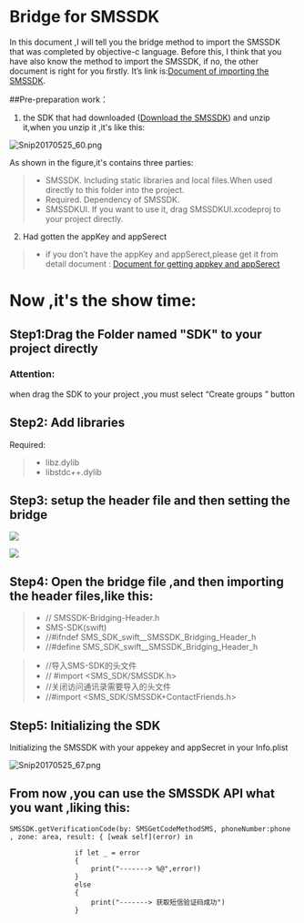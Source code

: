 # Bridge for SMSSDK
In this document ,I will tell you the  bridge method to import the SMSSDK that was completed by objective-c language. Before this, I think that you have also know  the method to import the SMSSDK, if no, the other document is right for you firstly. It’s link is:[Document of importing the SMSSDK](https://github.com/MobClub/SMSSDK-for-iOS/blob/master/README.md).

##Pre-preparation work：
1. the SDK that had downloaded ([Download the SMSSDK](http://www.mob.com/#/downloadDetail/SMS/ios)) and unzip it,when you unzip it ,it's like this:

![Snip20170525_60.png](http://upload-images.jianshu.io/upload_images/4131265-e6a95e82b977bd69.png?imageMogr2/auto-orient/strip%7CimageView2/2/w/1240)
  
  As shown in the figure,it's contains three parties:
  
> * SMSSDK. Including static libraries and local files.When used directly to this folder into the project.
> * Required. Dependency of SMSSDK.
> * SMSSDKUI. If you want to use it, drag SMSSDKUI.xcodeproj to your project directly.

2. Had gotten the appKey and appSerect 

> * if you don’t have the appKey and appSerect,please get it from detail document : [ Document for getting appkey and appSerect](http://wiki.mob.com/ui集成/)

# Now ,it's the show time:

## Step1:Drag the Folder named "SDK" to your project directly

### Attention:
when drag the SDK to your project ,you must select “Create groups ” button
 
## Step2: Add libraries
 
Required:
> * libz.dylib
> * libstdc++.dylib

## Step3: setup the header file and then setting the bridge

![](http://ww2.sinaimg.cn/mw690/9fbf66d3gw1f6r04q9i1ij20ke0ed40n.jpg)

![](http://ww2.sinaimg.cn/mw690/9fbf66d3gw1f6r04rizlbj213e0san7r.jpg)

## Step4: Open the bridge file ,and then importing the header files,like this:
> * //  SMSSDK-Bridging-Header.h
> * SMS-SDK(swift)
> * //#ifndef SMS_SDK_swift__SMSSDK_Bridging_Header_h
> * //#define SMS_SDK_swift__SMSSDK_Bridging_Header_h

> * //导入SMS-SDK的头文件
> * // #import <SMS_SDK/SMSSDK.h>
> * //关闭访问通讯录需要导入的头文件
> * //#import <SMS_SDK/SMSSDK+ContactFriends.h>

## Step5:  Initializing the SDK

Initializing the SMSSDK with your appekey and appSecret in your Info.plist

![Snip20170525_67.png](http://upload-images.jianshu.io/upload_images/4131265-a57b525679f8810d.png?imageMogr2/auto-orient/strip%7CimageView2/2/w/1240)

## From now ,you can use the SMSSDK API what you want ,liking this:


```
SMSSDK.getVerificationCode(by: SMSGetCodeMethodSMS, phoneNumber:phone , zone: area, result: { [weak self](error) in
                
                if let _ = error
                {
                    print("-------> %@",error!)
                }
                else
                {
                    print("-------> 获取短信验证码成功")
                }

```


